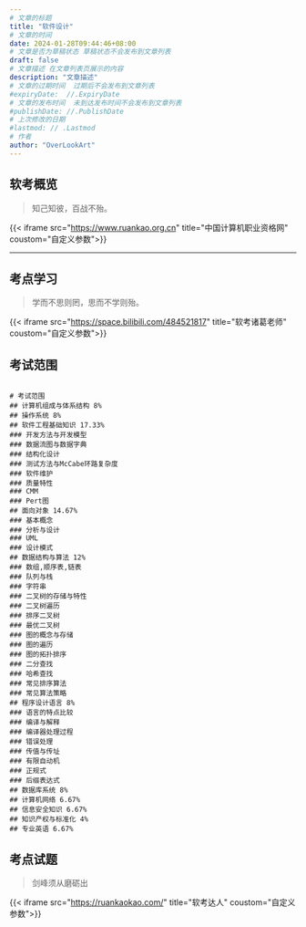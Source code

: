 ```yaml
---
# 文章的标题
title: "软件设计"
# 文章的时间
date: 2024-01-28T09:44:46+08:00
# 文章是否为草稿状态 草稿状态不会发布到文章列表
draft: false
# 文章描述 在文章列表页展示的内容
description: "文章描述"
# 文章的过期时间  过期后不会发布到文章列表
#expiryDate:  //.ExpiryDate
# 文章的发布时间  未到达发布时间不会发布到文章列表
#publishDate: //.PublishDate
# 上次修改的日期
#lastmod: // .Lastmod
# 作者
author: "OverLookArt"
---
```


## 软考概览

> 知己知彼，百战不殆。

{{< iframe src="https://www.ruankao.org.cn" title="中国计算机职业资格网" coustom="自定义参数">}}

---

## 考点学习

> 学而不思则罔，思而不学则殆。

{{< iframe src="https://space.bilibili.com/484521817" title="软考诸葛老师" coustom="自定义参数">}}

## 考试范围

``` markmap

# 考试范围
## 计算机组成与体系结构 8%
## 操作系统 8%
## 软件工程基础知识 17.33%
### 开发方法与开发模型
### 数据流图与数据字典
### 结构化设计
### 测试方法与McCabe环路复杂度
### 软件维护
### 质量特性
### CMM
### Pert图
## 面向对象 14.67%
### 基本概念
### 分析与设计
### UML
### 设计模式
## 数据结构与算法 12%
### 数组,顺序表,链表
### 队列与栈
### 字符串
### 二叉树的存储与特性
### 二叉树遍历
### 排序二叉树
### 最优二叉树
### 图的概念与存储
### 图的遍历
### 图的拓扑排序
### 二分查找
### 哈希查找
### 常见排序算法
### 常见算法策略
## 程序设计语言 8%
### 语言的特点比较
### 编译与解释
### 编译器处理过程
### 错误处理
### 传值与传址
### 有限自动机
### 正规式
### 后缀表达式
## 数据库系统 8%
## 计算机网络 6.67%
## 信息安全知识 6.67%
## 知识产权与标准化 4%
## 专业英语 6.67%

```

## 考点试题

> 剑峰须从磨砺出

{{< iframe src="https://ruankaokao.com/" title="软考达人" coustom="自定义参数">}}